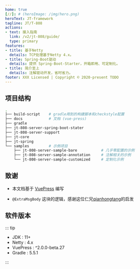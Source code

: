 ```yaml
---
home: true
[//]: # (heroImage: /img/hero.png)
heroText: JT-framework
tagline: JT/T-808
actions:
- text: 接入指南
  link: /v2/jt-808/guide/
  type: primary
features:
- title: 基于Netty
  details: TCP处理基于Netty 4.x。
- title: Spring-Boot驱动
  details: 提供 Spring-Boot-Starter，开箱即用、可定制化。
- title: 简介至上
  details: 注解驱动开发，省时省力。
footer: XXX Licensed | Copyright © 2020-present TODO
---
```


## 项目结构

```sh
.
├── build-script    # gradle用到的构建脚本和checkstyle配置
├── docs            # 文档 (vue-press)
├── gradle
├── jt-808-server-spring-boot-stater
├── jt-808-server-support
├── jt-core
├── jt-spring
└── samples         # 示例项目
    ├── jt-808-server-sample-bare           # 几乎零配置的示例
    ├── jt-808-server-sample-annotation     # 注解相关的示例
    └── jt-808-server-sample-customized     # 定制化示例
```

## 致谢

- 本文档基于 [VuePress](https://www.vuepress.cn/) 编写

- `@ExtraMsgBody` 这块的逻辑，感谢这位仁兄[qianhongtang](https://github.com/qianhongtang)的启发

## 软件版本

::: tip

- JDK : 11+
- Netty : 4.x
- VuePress : ^2.0.0-beta.27
- Gradle : 5.5.1

:::